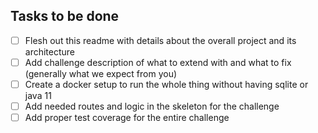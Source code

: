 ## Tasks to be done
- [  ] Flesh out this readme with details about the overall project and its architecture
- [  ] Add challenge description of what to extend with and what to fix (generally what we expect from you)
- [  ] Create a docker setup to run the whole thing without having sqlite or java 11
- [  ] Add needed routes and logic in the skeleton for the challenge
- [  ] Add proper test coverage for the entire challenge
